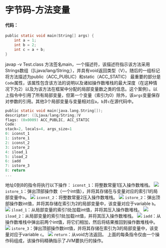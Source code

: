 # 字节码-方法变量

#### 代码：
```c
public static void main(String[] args) {
    int a = 1;
    int b = 2;
    int c = a + b;
}
```
javap -v Test.class
方法签名main，一个描述符，该描述符指示该方法采用Strings数组（[Ljava/lang/String;），并具有void返回类型（V）。随后的一组标记将方法描述为public（ACC_PUBLIC）和static（ACC_STATIC）
最重要的部分是`Code`属性，该属性包含该方法的说明以及诸如操作数堆栈的最大深度（在这种情况下为2）以及为该方法在框架中分配的局部变量数之类的信息。这个案例）。以上指令中引用了所有局部变量，但第一个变量（索引为0）除外，该`args`变量保存对参数的引用。其他3个局部变量与变量相对应`a`，`b`并`c`在源代码中。
```c
public static void main(java.lang.String[]);
descriptor: ([Ljava/lang/String;)V
flags: (0x0009) ACC_PUBLIC, ACC_STATIC
Code:
stack=2, locals=4, args_size=1
0: iconst_1
1: istore_1
2: iconst_2
3: istore_2
4: iload_1
5: iload_2
6: iadd
7: istore_3
8: return
...
```
地址0到8的指令将执行以下操作：
`iconst_1`：将整数常量1压入操作数堆栈。
![](https://cdn.nlark.com/yuque/0/2020/png/257847/1608797938689-3753d7c8-a5a5-40e9-b07c-2733f8db3376.png#align=left&display=inline&height=162&margin=%5Bobject%20Object%5D&originHeight=162&originWidth=389&size=0&status=done&style=none&width=389)
`istore_1`：弹出顶部操作数（一个int值），并将其存储在与变量对应的索引1的局部变量中`a`。
![](https://cdn.nlark.com/yuque/0/2020/png/257847/1608797938670-a8705132-7680-402e-bc0e-4fc5553fae27.png#align=left&display=inline&height=162&margin=%5Bobject%20Object%5D&originHeight=162&originWidth=685&size=0&status=done&style=none&width=685)
`iconst_2`：将整数常量2压入操作数堆栈。
![](https://cdn.nlark.com/yuque/0/2020/png/257847/1608797938658-04f74085-0308-449f-8958-579f3d5521ac.png#align=left&display=inline&height=162&margin=%5Bobject%20Object%5D&originHeight=162&originWidth=389&size=0&status=done&style=none&width=389)
`istore_2`：弹出顶部操作数int值，并将其存储在索引为2的局部变量中，该变量对应于variable `b`。
![](https://cdn.nlark.com/yuque/0/2020/png/257847/1608797938665-0fe2f6ac-9844-42a0-86cb-cca3bc892c6f.png#align=left&display=inline&height=162&margin=%5Bobject%20Object%5D&originHeight=162&originWidth=705&size=0&status=done&style=none&width=705)
`iload_1`：从局部变量的索引1处加载int值，并将其压入操作数堆栈。
![](https://cdn.nlark.com/yuque/0/2020/png/257847/1608797938659-818ef826-8bf7-4bd7-9717-58deac21728d.png#align=left&display=inline&height=226&margin=%5Bobject%20Object%5D&originHeight=226&originWidth=708&size=0&status=done&style=none&width=708)
`iload_2`：从局部变量的索引1处加载int值，并将其压入操作数堆栈。
![](https://cdn.nlark.com/yuque/0/2020/png/257847/1608797938577-867c6080-16d8-4661-b0cf-68dbde2e5469.png#align=left&display=inline&height=226&margin=%5Bobject%20Object%5D&originHeight=226&originWidth=708&size=0&status=done&style=none&width=708)
`iadd`：从操作数堆栈中弹出前两个int值，将它们相加，然后将结果推回到操作数堆栈中。
![](https://cdn.nlark.com/yuque/0/2020/png/257847/1608797938627-c9d284f6-d4ed-453f-8eec-62913f37458c.png#align=left&display=inline&height=162&margin=%5Bobject%20Object%5D&originHeight=162&originWidth=708&size=0&status=done&style=none&width=708)
`istore_3`：弹出顶部操作数int值，并将其存储在索引为3的局部变量中，该变量对应于variable `c`。
![](https://cdn.nlark.com/yuque/0/2020/png/257847/1608797938644-553a5e41-4e50-4986-82a1-5098c1630f78.png#align=left&display=inline&height=162&margin=%5Bobject%20Object%5D&originHeight=162&originWidth=674&size=0&status=done&style=none&width=674)
`return`：从void方法返回。
上面的每条指令仅由一个操作码组成，该操作码精确指示了JVM要执行的操作。
